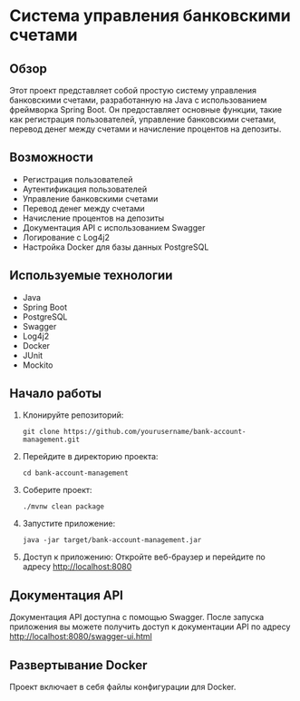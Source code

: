 # Система управления банковскими счетами

## Обзор
Этот проект представляет собой простую систему управления банковскими счетами, разработанную на Java с использованием фреймворка Spring Boot. Он предоставляет основные функции, такие как регистрация пользователей, управление банковскими счетами, перевод денег между счетами и начисление процентов на депозиты.

## Возможности
- Регистрация пользователей
- Аутентификация пользователей
- Управление банковскими счетами
- Перевод денег между счетами
- Начисление процентов на депозиты
- Документация API с использованием Swagger
- Логирование с Log4j2
- Настройка Docker для базы данных PostgreSQL

## Используемые технологии
- Java
- Spring Boot
- PostgreSQL
- Swagger
- Log4j2
- Docker
- JUnit
- Mockito

## Начало работы
1. Клонируйте репозиторий:
   ```
   git clone https://github.com/yourusername/bank-account-management.git
   ```

2. Перейдите в директорию проекта:
   ```
   cd bank-account-management
   ```

3. Соберите проект:
   ```
   ./mvnw clean package
   ```

4. Запустите приложение:
   ```
   java -jar target/bank-account-management.jar
   ```

5. Доступ к приложению:
   Откройте веб-браузер и перейдите по адресу [http://localhost:8080](http://localhost:8080)

## Документация API
Документация API доступна с помощью Swagger. После запуска приложения вы можете получить доступ к документации API по адресу [http://localhost:8080/swagger-ui.html](http://localhost:8080/api/swagger-ui.html)


## Развертывание Docker
Проект включает в себя файлы конфигурации для Docker. 
